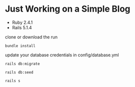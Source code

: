 # Just Working on a Simple Blog

* Ruby 2.4.1
* Rails 5.1.4

clone or download the run

```
bundle install
```
update your database credentials in config/database.yml

```
rails db:migrate
```
```
rails db:seed
```
```
rails s
```
